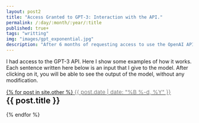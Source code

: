 ```yaml
---
layout: post2
title: "Access Granted to GPT-3: Interaction with the API."
permalink: /:day/:month/:year/:title
published: true+
tags: "writting"
img: "images/gpt_exponential.jpg"
description: "After 6 months of requesting access to use the OpenAI API of the most robust natural language processing model to date called GPT-3, they gave me my keys. Here I am going to share some interactions that I had with the model that made me a little nervous."
---
```

<style>

    .text:hover {
    text-decoration: underline;
    }

    .text {
    text-decoration: underline;
    font-size:22px; 
    text-decoration: none; 
    color:black;
    font-weight: 600;
    }

    .date {
    font-size:15px; 
    text-decoration: none; 
    color:grey;
    }

</style>


I had access to the GPT-3 API. Here I show some examples of how it works. Each sentence written here below is an input that I give to the model. After clicking on it, you will be able to see the output of the model, without any modification.

<a id="title" href="../_other/">

<div>
    {% for post in site.other %}
        <span class="date">{{ post.date | date: "%B %-d, %Y"  }}</span> <br>
        <a class="text" href="{{ post.url }}">{{ post.title }}</a><br>
        <br>
    {% endfor %}
</div>




 








